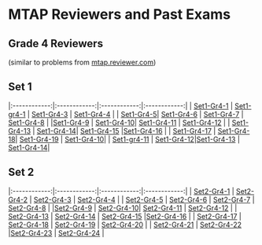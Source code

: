 # MTAP Reviewers and Past Exams
## Grade 4 Reviewers
(similar to problems from [mtap.reviewer.com](http://mtapreviewer.com/2014/02/27/grade-4-mtap-sample-problem-set-1/))


## Set 1

|:------------:|:------------:|:------------:|:------------:|
| [Set1-Gr4-1](https://justineuro.github.io/mtap/gr4-1/mtapGr4RevSet1-2017-11-23-1.html) | [Set1-gr4-1](https://justineuro.github.io/mtap/gr4-1/mtapGr4RevSet1-2017-11-23-2.html) | [Set1-Gr4-3](https://justineuro.github.io/mtap/gr4-1/mtapGr4RevSet1-2017-11-23-3.html) | [Set1-Gr4-4](https://justineuro.github.io/mtap/gr4-1/mtapGr4RevSet1-2017-11-23-4.html) |
| [Set1-Gr4-5](https://justineuro.github.io/mtap/gr4-1/mtapGr4RevSet1-2017-11-23-5.html)| [Set1-Gr4-6](https://justineuro.github.io/mtap/gr4-1/mtapGr4RevSet1-2017-11-23-6.html)  | [Set1-Gr4-7](https://justineuro.github.io/mtap/gr4-1/mtapGr4RevSet1-2017-11-23-7.html) | [Set1-Gr4-8](https://justineuro.github.io/mtap/gr4-1/mtapGr4RevSet1-2017-11-23-8.html) |
|[Set1-Gr4-9](https://justineuro.github.io/mtap/gr4-1/mtapGr4RevSet1-2017-11-23-9.html) | [Set1-Gr4-10](https://justineuro.github.io/mtap/gr4-1/mtapGr4RevSet1-2017-11-23-10.html)| [Set1-Gr4-11](https://justineuro.github.io/mtap/gr4-1/mtapGr4RevSet1-2017-11-23-11.html)  | [Set1-Gr4-12](https://justineuro.github.io/mtap/gr4-1/mtapGr4RevSet1-2017-11-23-12.html) |
| [Set1-Gr4-13](https://justineuro.github.io/mtap/gr4-1/mtapGr4RevSet1-2017-11-23-13.html) | [Set1-Gr4-14](https://justineuro.github.io/mtap/gr4-1/mtapGr4RevSet1-2017-11-23-14.html)| [Set1-Gr4-15](https://justineuro.github.io/mtap/gr4-1/mtapGr4RevSet1-2017-11-23-15.html) |[Set1-Gr4-16](https://justineuro.github.io/mtap/gr4-1/mtapGr4RevSet1-2017-11-23-16.html) | 
| [Set1-Gr4-17](https://justineuro.github.io/mtap/gr4-1/mtapGr4RevSet1-2017-11-23-17.html) | [Set1-Gr4-18](https://justineuro.github.io/mtap/gr4-1/mtapGr4RevSet1-2017-11-23-18.html)| [Set1-Gr4-19](https://justineuro.github.io/mtap/gr4-1/mtapGr4RevSet1-2017-11-23-19.html) | [Set1-Gr4-10](https://justineuro.github.io/mtap/gr4-1/mtapGr4RevSet1-2017-11-23-20.html)| 
| [Set1-gr4-11](https://justineuro.github.io/mtap/gr4-1/mtapGr4RevSet1-2017-11-23-21.html) | [Set1-Gr4-12](https://justineuro.github.io/mtap/gr4-1/mtapGr4RevSet1-2017-11-23-22.html)|[Set1-Gr4-13](https://justineuro.github.io/mtap/gr4-1/mtapGr4RevSet1-2017-11-23-23.html) | 
[Set1-Gr4-14](https://justineuro.github.io/mtap/gr4-1/mtapGr4RevSet1-2017-11-23-24.html)|



## Set 2

|:------------:|:------------:|:------------:|:------------:|
| [Set2-Gr4-1](https://justineuro.github.io/mtap/gr4-2/mtapGr4RevSet1-2017-11-24-1.html) | [Set2-Gr4-2](https://justineuro.github.io/mtap/gr4-2/mtapGr4RevSet1-2017-11-24-2.html) | [Set2-Gr4-3](https://justineuro.github.io/mtap/gr4-2/mtapGr4RevSet1-2017-11-24-3.html) | [Set2-Gr4-4](https://justineuro.github.io/mtap/gr4-2/mtapGr4RevSet1-2017-11-24-4.html) | 
| [Set2-Gr4-5](https://justineuro.github.io/mtap/gr4-2/mtapGr4RevSet1-2017-11-24-5.html) | [Set2-Gr4-6](https://justineuro.github.io/mtap/gr4-2/mtapGr4RevSet1-2017-11-24-6.html) | [Set2-Gr4-7](https://justineuro.github.io/mtap/gr4-2/mtapGr4RevSet1-2017-11-24-7.html) | [Set2-Gr4-8](https://justineuro.github.io/mtap/gr4-2/mtapGr4RevSet1-2017-11-24-8.html) |
|[Set2-Gr4-9](https://justineuro.github.io/mtap/gr4-2/mtapGr4RevSet1-2017-11-24-9.html) | [Set2-Gr4-10](https://justineuro.github.io/mtap/gr4-2/mtapGr4RevSet1-2017-11-24-10.html)| [Set2-Gr4-11](https://justineuro.github.io/mtap/gr4-2/mtapGr4RevSet1-2017-11-24-11.html) | [Set2-Gr4-12](https://justineuro.github.io/mtap/gr4-2/mtapGr4RevSet1-2017-11-24-12.html) | 
| [Set2-Gr4-13](https://justineuro.github.io/mtap/gr4-2/mtapGr4RevSet1-2017-11-24-13.html) | [Set2-Gr4-14](https://justineuro.github.io/mtap/gr4-2/mtapGr4RevSet1-2017-11-24-14.html) | [Set2-Gr4-15](https://justineuro.github.io/mtap/gr4-2/mtapGr4RevSet1-2017-11-24-15.html) |[Set2-Gr4-16](https://justineuro.github.io/mtap/gr4-2/mtapGr4RevSet1-2017-11-24-16.html) | 
| [Set2-Gr4-17](https://justineuro.github.io/mtap/gr4-2/mtapGr4RevSet1-2017-11-24-17.html) | [Set2-Gr4-18](https://justineuro.github.io/mtap/gr4-2/mtapGr4RevSet1-2017-11-24-18.html) | [Set2-Gr4-19](https://justineuro.github.io/mtap/gr4-2/mtapGr4RevSet1-2017-11-24-19.html) | [Set2-Gr4-20](https://justineuro.github.io/mtap/gr4-2/mtapGr4RevSet1-2017-11-24-20.html) | 
| [Set2-Gr4-21](https://justineuro.github.io/mtap/gr4-2/mtapGr4RevSet1-2017-11-24-21.html) | [Set2-Gr4-22](https://justineuro.github.io/mtap/gr4-2/mtapGr4RevSet1-2017-11-24-22.html) |[Set2-Gr4-23](https://justineuro.github.io/mtap/gr4-2/mtapGr4RevSet1-2017-11-24-23.html) |
[Set2-Gr4-24](https://justineuro.github.io/mtap/gr4-2/mtapGr4RevSet1-2017-11-24-24.html) |
